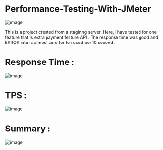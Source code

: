 # Performance-Testing-With-JMeter

![image](https://user-images.githubusercontent.com/67752960/181256390-80e5ccf5-f0fa-4dae-b024-19c079036758.png)



This is a project created from a staginng server. Here, I have tested for one feature that is extra payment feature API . The response time was good and ERROR rate is almost zero for ten used per 10 second . 


# Response Time : 

![image](https://user-images.githubusercontent.com/67752960/181255633-87cf9d7b-10b7-47e3-9f7c-de1dafd0c179.png)

# TPS :
![image](https://user-images.githubusercontent.com/67752960/181255772-8d8c6fb7-188b-45aa-b3af-cb6a7076479c.png)

# Summary :
![image](https://user-images.githubusercontent.com/67752960/181256284-d97dd673-048c-49c9-91b5-a96e2038d3de.png)

